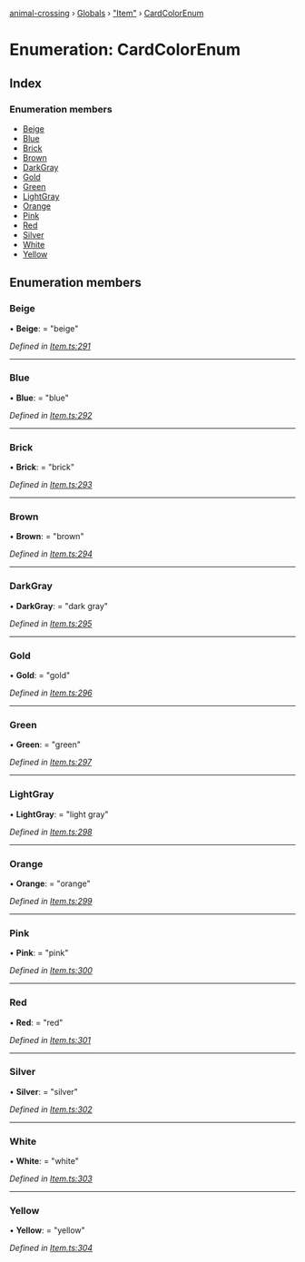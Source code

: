 [animal-crossing](../README.md) › [Globals](../globals.md) › ["Item"](../modules/_item_.md) › [CardColorEnum](_item_.cardcolorenum.md)

# Enumeration: CardColorEnum

## Index

### Enumeration members

* [Beige](_item_.cardcolorenum.md#beige)
* [Blue](_item_.cardcolorenum.md#blue)
* [Brick](_item_.cardcolorenum.md#brick)
* [Brown](_item_.cardcolorenum.md#brown)
* [DarkGray](_item_.cardcolorenum.md#darkgray)
* [Gold](_item_.cardcolorenum.md#gold)
* [Green](_item_.cardcolorenum.md#green)
* [LightGray](_item_.cardcolorenum.md#lightgray)
* [Orange](_item_.cardcolorenum.md#orange)
* [Pink](_item_.cardcolorenum.md#pink)
* [Red](_item_.cardcolorenum.md#red)
* [Silver](_item_.cardcolorenum.md#silver)
* [White](_item_.cardcolorenum.md#white)
* [Yellow](_item_.cardcolorenum.md#yellow)

## Enumeration members

###  Beige

• **Beige**: = "beige"

*Defined in [Item.ts:291](https://github.com/Norviah/animal-crossing/blob/7daadc1/module/types/Item.ts#L291)*

___

###  Blue

• **Blue**: = "blue"

*Defined in [Item.ts:292](https://github.com/Norviah/animal-crossing/blob/7daadc1/module/types/Item.ts#L292)*

___

###  Brick

• **Brick**: = "brick"

*Defined in [Item.ts:293](https://github.com/Norviah/animal-crossing/blob/7daadc1/module/types/Item.ts#L293)*

___

###  Brown

• **Brown**: = "brown"

*Defined in [Item.ts:294](https://github.com/Norviah/animal-crossing/blob/7daadc1/module/types/Item.ts#L294)*

___

###  DarkGray

• **DarkGray**: = "dark gray"

*Defined in [Item.ts:295](https://github.com/Norviah/animal-crossing/blob/7daadc1/module/types/Item.ts#L295)*

___

###  Gold

• **Gold**: = "gold"

*Defined in [Item.ts:296](https://github.com/Norviah/animal-crossing/blob/7daadc1/module/types/Item.ts#L296)*

___

###  Green

• **Green**: = "green"

*Defined in [Item.ts:297](https://github.com/Norviah/animal-crossing/blob/7daadc1/module/types/Item.ts#L297)*

___

###  LightGray

• **LightGray**: = "light gray"

*Defined in [Item.ts:298](https://github.com/Norviah/animal-crossing/blob/7daadc1/module/types/Item.ts#L298)*

___

###  Orange

• **Orange**: = "orange"

*Defined in [Item.ts:299](https://github.com/Norviah/animal-crossing/blob/7daadc1/module/types/Item.ts#L299)*

___

###  Pink

• **Pink**: = "pink"

*Defined in [Item.ts:300](https://github.com/Norviah/animal-crossing/blob/7daadc1/module/types/Item.ts#L300)*

___

###  Red

• **Red**: = "red"

*Defined in [Item.ts:301](https://github.com/Norviah/animal-crossing/blob/7daadc1/module/types/Item.ts#L301)*

___

###  Silver

• **Silver**: = "silver"

*Defined in [Item.ts:302](https://github.com/Norviah/animal-crossing/blob/7daadc1/module/types/Item.ts#L302)*

___

###  White

• **White**: = "white"

*Defined in [Item.ts:303](https://github.com/Norviah/animal-crossing/blob/7daadc1/module/types/Item.ts#L303)*

___

###  Yellow

• **Yellow**: = "yellow"

*Defined in [Item.ts:304](https://github.com/Norviah/animal-crossing/blob/7daadc1/module/types/Item.ts#L304)*
